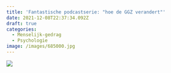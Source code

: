 ```yaml
---
title: 'Fantastische podcastserie: "hoe de GGZ verandert"'
date: 2021-12-08T22:37:34.092Z
draft: true
categories:
  - Menselijk-gedrag
  - Psychologie
image: /images/685000.jpg
---
```



![](dk)